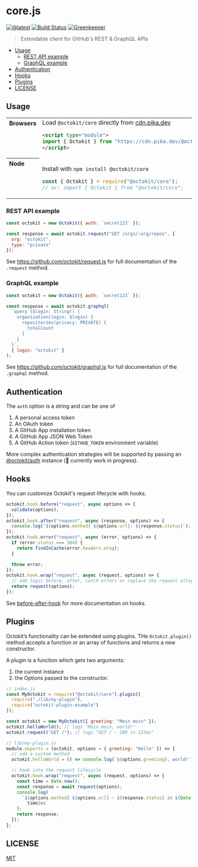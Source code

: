 # core.js

[![@latest](https://img.shields.io/npm/v/@octokit/core.svg)](https://www.npmjs.com/package/@octokit/core)
[![Build Status](https://travis-ci.org/octokit/core.js.svg?branch=master)](https://travis-ci.org/octokit/core.js)
[![Greenkeeper](https://badges.greenkeeper.io/octokit/core.js.svg)](https://greenkeeper.io/)

> Extendable client for GitHub's REST & GraphQL APIs

<!-- toc -->

- [Usage](#usage)
  * [REST API example](#rest-api-example)
  * [GraphQL example](#graphql-example)
- [Authentication](#authentication)
- [Hooks](#hooks)
- [Plugins](#plugins)
- [LICENSE](#license)

<!-- tocstop -->

## Usage

<table>
<tbody valign=top align=left>
<tr><th>
Browsers
</th><td width=100%>
Load <code>@octokit/core</code> directly from <a href="https://cdn.pika.dev">cdn.pika.dev</a>
        
```html
<script type="module">
import { Octokit } from "https://cdn.pika.dev/@octokit/core";
</script>
```

</td></tr>
<tr><th>
Node
</th><td>

Install with <code>npm install @octokit/core</code>

```js
const { Octokit } = require("@octokit/core");
// or: import { Octokit } from "@octokit/core";
```

</td></tr>
</tbody>
</table>

### REST API example

```js
const octokit = new Octokit({ auth: `secret123` });

const response = await octokit.request("GET /orgs/:org/repos", {
  org: "octokit",
  type: "private"
});
```

See https://github.com/octokit/request.js for full documentation of the `.request` method.

### GraphQL example

```js
const octokit = new Octokit({ auth: `secret123` });

const response = await octokit.graphql(
  `query ($login: String!) {
    organization(login: $login) {
      repositories(privacy: PRIVATE) {
        totalCount
      }
    }
  }`,
  { login: "octokit" }
);
```

See https://github.com/octokit/graphql.js for full documentation of the `.graphql` method.

## Authentication

The `auth` option is a string and can be one of

1. A personal access token
1. An OAuth token
1. A GitHub App installation token
1. A GitHub App JSON Web Token
1. A GitHub Action token (`GITHUB_TOKEN` environment variable)

More complex authentication strategies will be supported by passing an [@octokit/auth](https://github.com/octokit/auth.js) instance (🚧 currently work in progress).

## Hooks

You can customize Octokit's request lifecycle with hooks.

```js
octokit.hook.before("request", async options => {
  validate(options);
});
octokit.hook.after("request", async (response, options) => {
  console.log(`${options.method} ${options.url}: ${response.status}`);
});
octokit.hook.error("request", async (error, options) => {
  if (error.status === 304) {
    return findInCache(error.headers.etag);
  }

  throw error;
});
octokit.hook.wrap("request", async (request, options) => {
  // add logic before, after, catch errors or replace the request altogether
  return request(options);
});
```

See [before-after-hook](https://github.com/gr2m/before-after-hook#readme) for more documentation on hooks.

## Plugins

Octokit’s functionality can be extended using plugins. THe `Octokit.plugin()` method accepts a function or an array of functions and returns a new constructor.

A plugin is a function which gets two arguments:

1. the current instance
2. the Options passed to the constructor.

```js
// index.js
const MyOctokit = require("@octokit/core").plugin([
  require("./lib/my-plugin"),
  require("octokit-plugin-example")
]);

const octokit = new MyOctokit({ greeting: "Moin moin" });
octokit.helloWorld(); // logs "Moin moin, world!"
octokit.request("GET /"); // logs "GET / - 200 in 123ms"

// lib/my-plugin.js
module.exports = (octokit, options = { greeting: "Hello" }) => {
  // add a custom method
  octokit.helloWorld = () => console.log(`${options.greeting}, world!`);

  // hook into the request lifecycle
  octokit.hook.wrap("request", async (request, options) => {
    const time = Date.now();
    const response = await request(options);
    console.log(
      `${options.method} ${options.url} – ${response.status} in ${Date.now() -
        time}ms`
    );
    return response;
  });
};
```

## LICENSE

[MIT](LICENSE)
